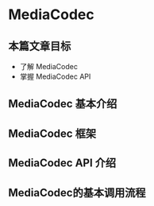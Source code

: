 # MediaCodec

## 本篇文章目标

- 了解 MediaCodec
- 掌握 MediaCodec API

## MediaCodec 基本介绍

## MediaCodec 框架

## MediaCodec API 介绍

## MediaCodec的基本调用流程
